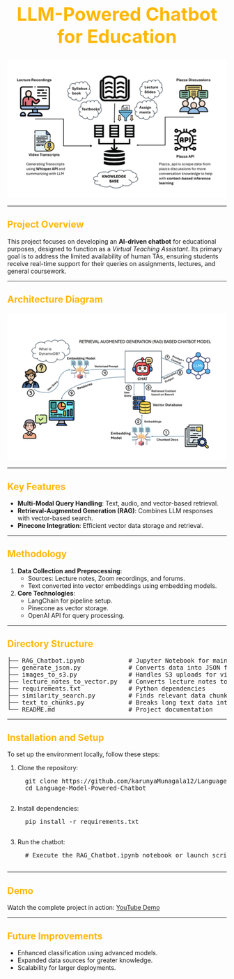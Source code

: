 <h1 align="center" style="font-size: 3em; color: #FFB703;">LLM-Powered Chatbot for Education</h1>

<p align="center">
  <img src="https://github.com/karunyaMunagala12/Language-Model-Powered-Chatbot/raw/main/Project%20Banner.png" alt="Project Banner" width="800">
</p>

---

<h2 style="color: #FFB703;">Project Overview</h2>
<p>
  This project focuses on developing an <strong>AI-driven chatbot</strong> for educational purposes, designed to function as a <em>Virtual Teaching Assistant</em>. Its primary goal is to address the limited availability of human TAs, ensuring students receive real-time support for their queries on assignments, lectures, and general coursework.
</p>

---

<h2 style="color: #FFB703;">Architecture Diagram</h2>
<p align="center">
  <img src="https://github.com/karunyaMunagala12/Language-Model-Powered-Chatbot/raw/main/Architecture%20Diagram.png" alt="Architecture Diagram" width="600">
</p>

---

<h2 style="color: #FFB703;">Key Features</h2>
<ul>
  <li><strong>Multi-Modal Query Handling</strong>: Text, audio, and vector-based retrieval.</li>
  <li><strong>Retrieval-Augmented Generation (RAG)</strong>: Combines LLM responses with vector-based search.</li>
  <li><strong>Pinecone Integration</strong>: Efficient vector data storage and retrieval.</li>
</ul>

---

<h2 style="color: #FFB703;">Methodology</h2>
<ol>
  <li><strong>Data Collection and Preprocessing</strong>:
    <ul>
      <li>Sources: Lecture notes, Zoom recordings, and forums.</li>
      <li>Text converted into vector embeddings using embedding models.</li>
    </ul>
  </li>
  <li><strong>Core Technologies</strong>:
    <ul>
      <li>LangChain for pipeline setup.</li>
      <li>Pinecone as vector storage.</li>
      <li>OpenAI API for query processing.</li>
    </ul>
  </li>
</ol>

---

<h2 style="color: #FFB703;">Directory Structure</h2>
<pre>
├── RAG_Chatbot.ipynb            # Jupyter Notebook for main chatbot implementation
├── generate_json.py             # Converts data into JSON format for processing
├── images_to_s3.py              # Handles S3 uploads for visual/audio content
├── lecture_notes_to_vector.py   # Converts lecture notes to vector embeddings
├── requirements.txt             # Python dependencies
├── similarity_search.py         # Finds relevant data chunks based on user query
├── text_to_chunks.py            # Breaks long text data into retrievable chunks
└── README.md                    # Project documentation
</pre>

---

<h2 style="color: #FFB703;">Installation and Setup</h2>
<p>To set up the environment locally, follow these steps:</p>

<ol>
  <li>Clone the repository:</li>
  <pre>
  git clone https://github.com/karunyaMunagala12/Language-Model-Powered-Chatbot.git
  cd Language-Model-Powered-Chatbot
  </pre>
  <li>Install dependencies:</li>
  <pre>
  pip install -r requirements.txt
  </pre>
  <li>Run the chatbot:</li>
  <pre>
  # Execute the RAG_Chatbot.ipynb notebook or launch scripts in the repository
  </pre>
</ol>

---

<h2 style="color: #FFB703;">Demo</h2>
<p>Watch the complete project in action: <a href="https://www.youtube.com/watch?v=PFBdbaRxvLU" target="_blank">YouTube Demo</a></p>

---

<h2 style="color: #FFB703;">Future Improvements</h2>
<ul>
  <li>Enhanced classification using advanced models.</li>
  <li>Expanded data sources for greater knowledge.</li>
  <li>Scalability for larger deployments.</li>
</ul>
